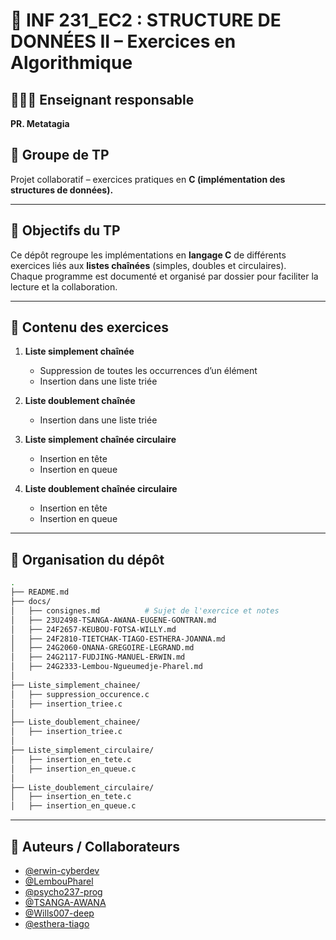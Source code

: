 # 📘 INF 231_EC2 : STRUCTURE DE DONNÉES II – Exercices en Algorithmique  
## 👨🏾‍🏫 Enseignant responsable  

**PR. Metatagia** 

## 👥 Groupe de TP  

Projet collaboratif – exercices pratiques en **C (implémentation des structures de données).**  

---

## 📌 Objectifs du TP  

Ce dépôt regroupe les implémentations en **langage C** de différents exercices liés aux **listes chaînées** (simples, doubles et circulaires).  
Chaque programme est documenté et organisé par dossier pour faciliter la lecture et la collaboration.  

---

## 📂 Contenu des exercices  

1. **Liste simplement chaînée**  
   - Suppression de toutes les occurrences d’un élément  
   - Insertion dans une liste triée  

2. **Liste doublement chaînée**  
   - Insertion dans une liste triée  

3. **Liste simplement chaînée circulaire**  
   - Insertion en tête  
   - Insertion en queue  

4. **Liste doublement chaînée circulaire**  
   - Insertion en tête  
   - Insertion en queue  

---

## 📖 Organisation du dépôt  

```bash
.
├── README.md
├── docs/
│   ├── consignes.md          # Sujet de l'exercice et notes
│   ├── 23U2498-TSANGA-AWANA-EUGENE-GONTRAN.md
│   ├── 24F2657-KEUBOU-FOTSA-WILLY.md
│   ├── 24F2810-TIETCHAK-TIAGO-ESTHERA-JOANNA.md
│   ├── 24G2060-ONANA-GREGOIRE-LEGRAND.md
│   ├── 24G2117-FUDJING-MANUEL-ERWIN.md
│   ├── 24G2333-Lembou-Ngueumedje-Pharel.md
│
├── Liste_simplement_chainee/
│   ├── suppression_occurence.c
│   ├── insertion_triee.c
│
├── Liste_doublement_chainee/
│   ├── insertion_triee.c
│
├── Liste_simplement_circulaire/
│   ├── insertion_en_tete.c
│   ├── insertion_en_queue.c
│
├── Liste_doublement_circulaire/
│   ├── insertion_en_tete.c
│   ├── insertion_en_queue.c


``` 

---

## 👤 Auteurs / Collaborateurs  


- [@erwin-cyberdev](https://github.com/erwin-cyberdev)  
- [@LembouPharel](https://github.com/LembouPharel)  
- [@psycho237-prog](https://github.com/psycho237-prog)  
- [@TSANGA-AWANA](https://github.com/TSANGA-AWANA)  
- [@Wills007-deep](https://github.com/Wills007-deep)  
- [@esthera-tiago](https://github.com/esthera-tiago)



